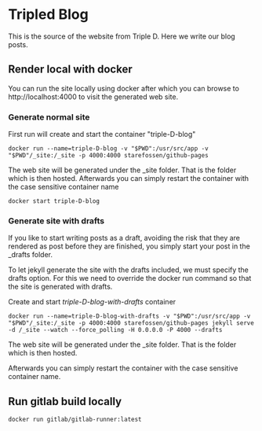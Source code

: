# Tripled Blog

This is the source of the website from Triple D. Here we write our blog posts.

## Render local with docker

You can run the site locally using docker after which you can browse to http://localhost:4000 to visit the generated web site.

### Generate normal site

First run will create and start the container "triple-D-blog"

 ```docker
 docker run --name=triple-D-blog -v "$PWD":/usr/src/app -v "$PWD"/_site:/_site -p 4000:4000 starefossen/github-pages
 ```
 
The web site will be generated under the _site folder. That is the folder which is then hosted. 
Afterwards you can simply restart the container with the case sensitive container name
 
```docker
docker start triple-D-blog

``` 
### Generate site with drafts
 
If you like to start writing posts as a draft, avoiding the risk that they are rendered as post before they are finished, you simply start your post in the _drafts folder. 

To let jekyll generate the site with the drafts included, we must specify the drafts option. For this we need to override the docker run command so that the site is generated with drafts.


Create and start *triple-D-blog-with-drafts* container

 ```docker
 docker run --name=triple-D-blog-with-drafts -v "$PWD":/usr/src/app -v "$PWD"/_site:/_site -p 4000:4000 starefossen/github-pages jekyll serve -d /_site --watch --force_polling -H 0.0.0.0 -P 4000 --drafts
 ```
 The web site will be generated under the _site folder. That is the folder which is then hosted. 
 
 Afterwards you can simply restart the container with the case sensitive container name. 
 
## Run gitlab build locally

```docker
docker run gitlab/gitlab-runner:latest
``` 
 
